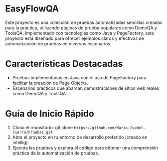 # EasyFlowQA 

Este proyecto es una colección de pruebas automatizadas sencillas creadas para la práctica, utilizando páginas de prueba populares como DemoQA y ToolsQA. Implementado con tecnologías como Java y PageFactory, este proyecto está diseñado para ofrecer ejemplos claros y efectivos de automatización de pruebas en diversos escenarios.

# Características Destacadas

- Pruebas implementadas en Java con el uso de PageFactory para facilitar la creación de Page Objects.
- Escenarios prácticos que abarcan demostraciones de sitios web reales como DemoQA y ToolsQA.

# Guía de Inicio Rápido
1. Clona el repositorio: git clone `https://github.com/Maria-Isabel-Fierro/Pruebas.git`
2. Abre el proyecto en tu entorno de desarrollo preferido (creado en intellig).
3. Ejecuta las pruebas y explora el código para obtener una comprensión práctica de la automatización de pruebas.

